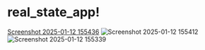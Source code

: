 # real_state_app!

[Screenshot 2025-01-12 155436](https://github.com/user-attachments/assets/2bf164eb-7aaf-44b8-933c-d7dd744c1b46)
![Screenshot 2025-01-12 155412](https://github.com/user-attachments/assets/d595891f-8b4f-4d10-bb35-f8a43775e49d)
![Screenshot 2025-01-12 155339](https://github.com/user-attachments/assets/f9a0e8df-90a0-4206-8e26-39eb90f6c2ae)
